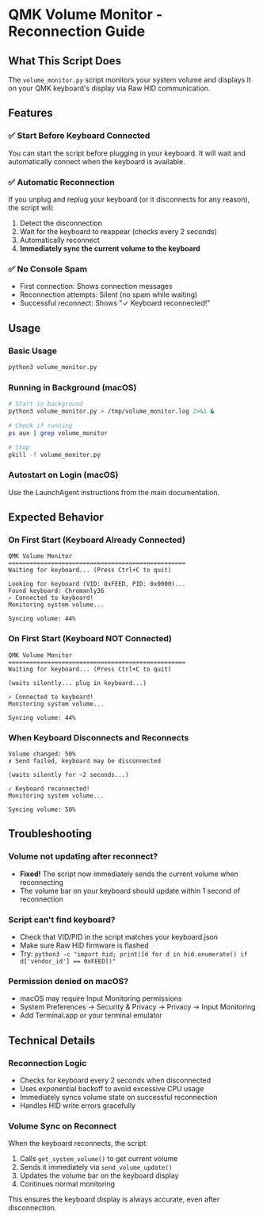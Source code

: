 # QMK Volume Monitor - Reconnection Guide

## What This Script Does

The `volume_monitor.py` script monitors your system volume and displays it on your QMK keyboard's display via Raw HID communication.

## Features

### ✅ Start Before Keyboard Connected
You can start the script before plugging in your keyboard. It will wait and automatically connect when the keyboard is available.

### ✅ Automatic Reconnection
If you unplug and replug your keyboard (or it disconnects for any reason), the script will:
1. Detect the disconnection
2. Wait for the keyboard to reappear (checks every 2 seconds)
3. Automatically reconnect
4. **Immediately sync the current volume to the keyboard**

### ✅ No Console Spam
- First connection: Shows connection messages
- Reconnection attempts: Silent (no spam while waiting)
- Successful reconnect: Shows "✓ Keyboard reconnected!"

## Usage

### Basic Usage
```bash
python3 volume_monitor.py
```

### Running in Background (macOS)
```bash
# Start in background
python3 volume_monitor.py > /tmp/volume_monitor.log 2>&1 &

# Check if running
ps aux | grep volume_monitor

# Stop
pkill -f volume_monitor.py
```

### Autostart on Login (macOS)
Use the LaunchAgent instructions from the main documentation.

## Expected Behavior

### On First Start (Keyboard Already Connected)
```
QMK Volume Monitor
==================================================
Waiting for keyboard... (Press Ctrl+C to quit)

Looking for keyboard (VID: 0xFEED, PID: 0x0000)...
Found keyboard: Chromanly36
✓ Connected to keyboard!
Monitoring system volume...

Syncing volume: 44%
```

### On First Start (Keyboard NOT Connected)
```
QMK Volume Monitor
==================================================
Waiting for keyboard... (Press Ctrl+C to quit)

(waits silently... plug in keyboard...)

✓ Connected to keyboard!
Monitoring system volume...

Syncing volume: 44%
```

### When Keyboard Disconnects and Reconnects
```
Volume changed: 50%
✗ Send failed, keyboard may be disconnected

(waits silently for ~2 seconds...)

✓ Keyboard reconnected!
Monitoring system volume...

Syncing volume: 50%
```

## Troubleshooting

### Volume not updating after reconnect?
- **Fixed!** The script now immediately sends the current volume when reconnecting
- The volume bar on your keyboard should update within 1 second of reconnection

### Script can't find keyboard?
- Check that VID/PID in the script matches your keyboard.json
- Make sure Raw HID firmware is flashed
- Try: `python3 -c "import hid; print([d for d in hid.enumerate() if d['vendor_id'] == 0xFEED])"`

### Permission denied on macOS?
- macOS may require Input Monitoring permissions
- System Preferences → Security & Privacy → Privacy → Input Monitoring
- Add Terminal.app or your terminal emulator

## Technical Details

### Reconnection Logic
- Checks for keyboard every 2 seconds when disconnected
- Uses exponential backoff to avoid excessive CPU usage
- Immediately syncs volume state on successful reconnection
- Handles HID write errors gracefully

### Volume Sync on Reconnect
When the keyboard reconnects, the script:
1. Calls `get_system_volume()` to get current volume
2. Sends it immediately via `send_volume_update()`
3. Updates the volume bar on the keyboard display
4. Continues normal monitoring

This ensures the keyboard display is always accurate, even after disconnection.
